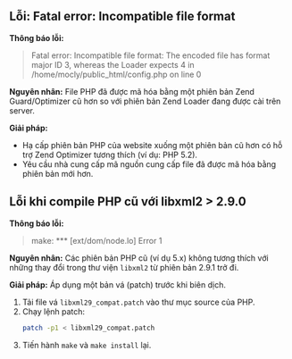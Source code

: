 ## Lỗi: Fatal error: Incompatible file format

**Thông báo lỗi:**
> Fatal error: Incompatible file format: The encoded file has format major ID 3, whereas the Loader expects 4 in /home/mocly/public_html/config.php on line 0

**Nguyên nhân:**
File PHP đã được mã hóa bằng một phiên bản Zend Guard/Optimizer cũ hơn so với phiên bản Zend Loader đang được cài trên server.

**Giải pháp:**
-   Hạ cấp phiên bản PHP của website xuống một phiên bản cũ hơn có hỗ trợ Zend Optimizer tương thích (ví dụ: PHP 5.2).
-   Yêu cầu nhà cung cấp mã nguồn cung cấp file đã được mã hóa bằng phiên bản mới hơn.

## Lỗi khi compile PHP cũ với libxml2 > 2.9.0

**Thông báo lỗi:**
> make: *** [ext/dom/node.lo] Error 1

**Nguyên nhân:**
Các phiên bản PHP cũ (ví dụ 5.x) không tương thích với những thay đổi trong thư viện `libxml2` từ phiên bản 2.9.1 trở đi.

**Giải pháp:**
Áp dụng một bản vá (patch) trước khi biên dịch.

1.  Tải file vá `libxml29_compat.patch` vào thư mục source của PHP.
2.  Chạy lệnh patch:
    ```bash
    patch -p1 < libxml29_compat.patch
    ```
3.  Tiến hành `make` và `make install` lại.

